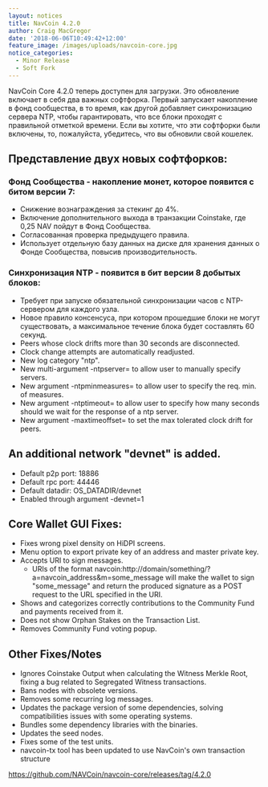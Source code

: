 ```yaml
---
layout: notices
title: NavCoin 4.2.0
author: Craig MacGregor
date: '2018-06-06T10:49:42+12:00'
feature_image: /images/uploads/navcoin-core.jpg
notice_categories:
  - Minor Release
  - Soft Fork
---
```

NavCoin Core 4.2.0 теперь доступен для загрузки. Это обновление включает в себя два важных софтфорка. Первый запускает накопление в фонд сообщества, в то время, как другой добавляет синхронизацию сервера NTP, чтобы гарантировать, что все блоки проходят с правильной отметкой времени. Если вы хотите, что эти софтфорки были включены, то, пожалуйста, убедитесь, что вы обновили свой кошелек.
<!--more-->
## Представление двух новых софтфорков:

### Фонд Сообщества - накопление монет, которое появится с битом версии 7:

* Снижение вознаграждения за стекинг до 4%.
* Включение дополнительного выхода в транзакции Coinstake, где 0,25 NAV пойдут в Фонд Сообщества.
* Согласованная проверка предыдущего правила.
* Использует отдельную базу данных на диске для хранения данных о Фонде Сообщества, повысив производительность.

### Синхронизация NTP - появится в бит версии 8 добытых блоков:

* Требует при запуске обязательной синхронизации часов с NTP-сервером для каждого узла.
* Новое правило консенсуса, при котором прошедшие блоки не могут существовать, а максимальное течение блока будет составлять 60 секунд.
* Peers whose clock drifts more than 30 seconds are disconnected.
* Clock change attempts are automatically readjusted.
* New log category "ntp".
* New multi-argument -ntpserver= to allow user to manually specify servers.
* New argument -ntpminmeasures= to allow user to specify the req. min. of measures.
* New argument -ntptimeout= to allow user to specify how many seconds should we wait for the response of a ntp server.
* New argument -maxtimeoffset= to set the max tolerated clock drift for peers.

## An additional network "devnet" is added.

* Default p2p port: 18886
* Default rpc port: 44446
* Default datadir: OS_DATADIR/devnet
* Enabled through argument -devnet=1

## Core Wallet GUI Fixes:

* Fixes wrong pixel density on HiDPI screens.
* Menu option to export private key of an address and master private key.
* Accepts URI to sign messages.
  * URIs of the format navcoin:http://domain/something/?a=navcoin_address&m=some_message will make the wallet to sign "some_message" and return the produced signature as a POST request to the URL specified in the URI.
* Shows and categorizes correctly contributions to the Community Fund and payments received from it.
* Does not show Orphan Stakes on the Transaction List.
* Removes Community Fund voting popup.

## Other Fixes/Notes

* Ignores Coinstake Output when calculating the Witness Merkle Root, fixing a bug related to Segregated Witness transactions.
* Bans nodes with obsolete versions.
* Removes some recurring log messages.
* Updates the package version of some dependencies, solving compatibilities issues with some operating systems.
* Bundles some dependency libraries with the binaries.
* Updates the seed nodes.
* Fixes some of the test units.
* navcoin-tx tool has been updated to use NavCoin's own transaction structure

<https://github.com/NAVCoin/navcoin-core/releases/tag/4.2.0>
